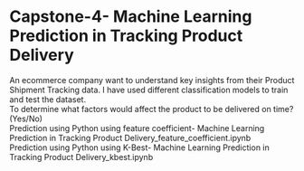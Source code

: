 # Capstone-4- Machine Learning Prediction in Tracking Product Delivery
An ecommerce company want to understand key insights from their Product Shipment Tracking data. I have used different classification models to train and test the dataset. 
<br /> To determine what factors would affect the product to be delivered on time? (Yes/No)
<br /> Prediction using Python using feature coefficient- Machine Learning Prediction in Tracking Product Delivery_feature_coefficient.ipynb
<br /> Prediction using Python using K-Best- Machine Learning Prediction in Tracking Product Delivery_kbest.ipynb
